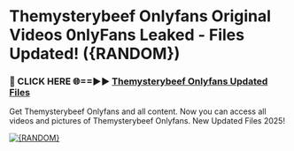 # Themysterybeef Onlyfans Original Videos 0nlyFans Leaked - Files Updated! ({RANDOM})

<h3>🔴 CLICK HERE 🌐==►► <a href="https://betterlinks.top/A2PfLJ" rel="nofollow">Themysterybeef Onlyfans Updated Files</a></h3>

Get Themysterybeef Onlyfans and all content. Now you can access all videos and pictures of Themysterybeef Onlyfans. New Updated Files 2025!

[![{RANDOM}](https://i.imgur.com/ppqm5kG.gif)](https://betterlinks.top/A2PfLJ)